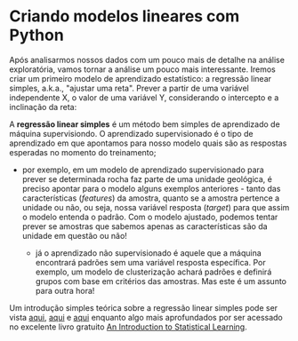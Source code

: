 # Criando modelos lineares com Python

Após analisarmos nossos dados com um pouco mais de detalhe na análise exploratória, vamos tornar a análise um pouco mais interessante. Iremos criar um primeiro modelo de aprendizado estatístico: a regressão linear simples, a.k.a., "ajustar uma reta". Prever a partir de uma variável independente X, o valor de uma variável Y, considerando o intercepto e a inclinação da reta:

A **regressão linear simples** é um método bem simples de aprendizado de máquina supervisiondo. O aprendizado supervisionado é o tipo de aprendizado em que apontamos para nosso modelo quais são as respostas esperadas no momento do treinamento;

* por exemplo, em um modelo de aprendizado supervisionado para prever se determinada rocha faz parte de uma unidade geológica, é preciso apontar para o modelo alguns exemplos anteriores - tanto das características (*features*) da amostra, quanto se a amostra pertence a unidade ou não, ou seja, nossa variável resposta (*target*) para que assim o modelo entenda o padrão. Com o modelo ajustado, podemos tentar prever se amostras que sabemos apenas as características são da unidade em questão ou não!

  * já o aprendizado não supervisionado é aquele que a máquina encontrará padrões sem uma variável resposta específica. Por exemplo, um modelo de clusterização achará padrões e definirá grupos com base em critérios das amostras. Mas este é um assunto para outra hora!

Um introdução simples teórica sobre a regressão linear simples pode ser vista [aqui](https://www.youtube.com/watch?v=-PGDAbkLzSw&ab_channel=Statplace), [aqui](https://www.youtube.com/watch?v=uF78_zMorHU&ab_channel=UNIVESP) e [aqui](https://pt.wikipedia.org/wiki/Regress%C3%A3o_linear_simples) enquanto algo mais aprofundados por ser acessado no excelente livro gratuito [An Introduction to Statistical Learning](https://www.statlearning.com/).

